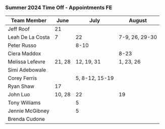 ### Summer 2024 Time Off - Appointments FE 

Team Member | June | July | August
--- | --- | --- | ---
Jeff Roof | 21 |  | 
Leah De La Costa | 7 | 22 | 7-9, 26, 29-30
Peter Russo | | 8-10 | 
Ciera Maddox | |  | 8-23
Melissa Lefevre | 21, 28 | 12, 19, 31 | 1, 23, 26
Simi Adebowale |  |  | 
Corey Ferris |  | 5, 8-12, 15-19 | 
Ryan Shaw | 17 |  |  
John Luo | 10, 28 | 22 | 19
Tony Williams |  | 5 | 
Jennie McGibney |  | 5 | 
Brenda Cudone |  |  |  

